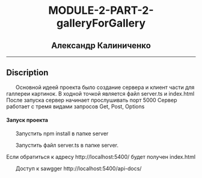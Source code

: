  <h1 align="center">MODULE-2-PART-2-galleryForGallery</h1>
   <h2 align="center">Александр Калиниченко</h2> 
<hr />
<h2> Discription</h2>
  <p style="text-indent: 25px;">Основной идеей проекта было создание сервера и клиент части для галлереи картинок.
  В ходной точкой является файл server.ts и index.html
  После запуска сервер начинает прослушивать порт 5000
  Сервер работает с тремя видами запросов Get, Post, Options


   <h4>Запуск проекта</h4>
   <p style="text-indent: 25px;">Запустить npm install в папке server</p>
<p style="text-indent: 25px;">Запустить файл server.ts в папке server.</p>
Если обратиться к адресу http://localhost:5400/ будет получен index.html
<p style="text-indent: 25px;">Доступ к sawgger http://localhost:5400/api-docs/</p>
<br/>
